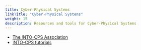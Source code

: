 ```yaml
---
title: Cyber-Physical Systems
linkTitle: "Cyber-Physical Systems"
weight: 15
description: Resources and tools for Cyber-Physical Systems
---
```


* [The INTO-CPS Association](https://github.com/INTO-CPS-Association)
* [INTO-CPS tutorials](https://into-cps.org/training-tutorials/)
